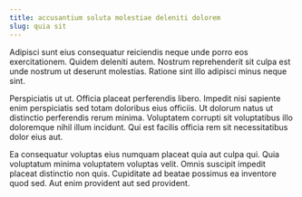 ```yaml
---
title: accusantium soluta molestiae deleniti dolorem
slug: quia sit
---
```


Adipisci sunt eius consequatur reiciendis neque unde porro eos exercitationem. Quidem deleniti autem. Nostrum reprehenderit sit culpa est unde nostrum ut deserunt molestias. Ratione sint illo adipisci minus neque sint.

Perspiciatis ut ut. Officia placeat perferendis libero. Impedit nisi sapiente enim perspiciatis sed totam doloribus eius officiis. Ut dolorum natus ut distinctio perferendis rerum minima. Voluptatem corrupti sit voluptatibus illo doloremque nihil illum incidunt. Qui est facilis officia rem sit necessitatibus dolor eius aut.

Ea consequatur voluptas eius numquam placeat quia aut culpa qui. Quia voluptatum minima voluptatem voluptas velit. Omnis suscipit impedit placeat distinctio non quis. Cupiditate ad beatae possimus ea inventore quod sed. Aut enim provident aut sed provident.

